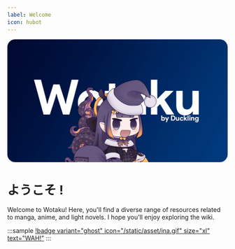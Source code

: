 ```yaml
---
label: Welcome
icon: hubot
---
```


![](/static/thumb/cover.png)

# ようこそ !

Welcome to Wotaku! Here, you'll find a diverse range of resources related to manga, anime, and light novels. I hope you'll enjoy exploring the wiki.

<style>
    .sample {
        text-align: center;
        padding-top: 3px;
        margin-bottom: 10px;
    }
</style>

:::sample
[!badge variant="ghost" icon="/static/asset/ina.gif" size="xl" text="WAH!"](https://mangadex.org/user/e92678ff-3d20-452f-8548-aa74c178e492?tab=lists)
:::